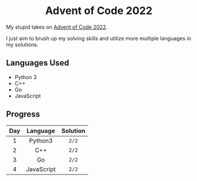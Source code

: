 <div align="center">

# Advent of Code 2022
</div>

My stupid takes on [Advent of Code 2022](https://adventofcode.com/2022).

I just aim to brush up my solving skills and utilize more multiple languages in my solutions.

## Languages Used
- Python 3
- C++
- Go
- JavaScript

## Progress

|  Day  |  Language  | Solution |
| :---: | :--------: | :------: |
|   1   |  Python3   |  `2/2`   |
|   2   |    C++     |  `2/2`   |
|   3   |     Go     |  `2/2`   |
|   4   | JavaScript |  `2/2`   |
